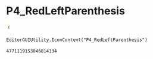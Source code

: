 # P4_RedLeftParenthesis
![](/img/P4_RedLeftParenthesis.png)

``` CSharp
EditorGUIUtility.IconContent("P4_RedLeftParenthesis")
```
```
4771119153046814134
```
